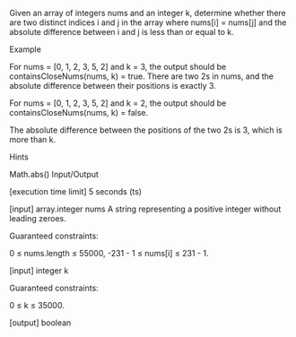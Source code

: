 Given an array of integers nums and an integer k, determine whether there are two distinct indices i and j in the array where nums[i] = nums[j] and the absolute difference between i and j is less than or equal to k.

Example

For nums = [0, 1, 2, 3, 5, 2] and k = 3, the output should be containsCloseNums(nums, k) = true.
There are two 2s in nums, and the absolute difference between their positions is exactly 3.

For nums = [0, 1, 2, 3, 5, 2] and k = 2, the output should be
containsCloseNums(nums, k) = false.

The absolute difference between the positions of the two 2s is 3, which is more than k.

Hints

Math.abs()
Input/Output

[execution time limit] 5 seconds (ts)

[input] array.integer nums A string representing a positive integer without leading zeroes.

Guaranteed constraints:

0 ≤ nums.length ≤ 55000, -231 - 1 ≤ nums[i] ≤ 231 - 1.

[input] integer k

Guaranteed constraints:

0 ≤ k ≤ 35000.

[output] boolean
